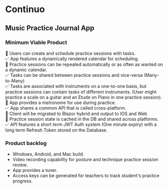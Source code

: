 # Continuo  
## Music Practice Journal App  
### Minimum Viable Product
:white_square_button: Users can create and schedule practice sessions with tasks.  
:white_check_mark: App features a dynamically rendered calendar for scheduling.  
:white_square_button: Practice sessions can be repeated automatically or as often as wanted on a dynamic calendar.  
:white_check_mark: Tasks can be shared between practice sessions and vice-versa (Many-to-Many)  
:white_check_mark: Tasks are associated with instruments on a one-to-one basis, but practice sessions can contain tasks of different instruments. (User might practice a scale on a guitar and an Etude on Piano in one practice session).  
:white_square_button: App provides a metronome for use during practice.  
:white_check_mark: App shares a common API that is called cross-platform.  
:white_square_button: Client will be migrated to Blazor hybrid and output to IOS and Web  
:white_square_button: Practice session state is cached in the DB and shared across platforms.  
:white_check_mark: API features a short term JWT Auth system (One minute expiry) with a long term Refresh Token stored on the Database.
### Product backlog
* Windows, Android, and Mac build.
* Video recording capability for posture and technique practice session review.
* App provides a tuner.
* Access keys can be generated for teachers to track student's practice progress.
